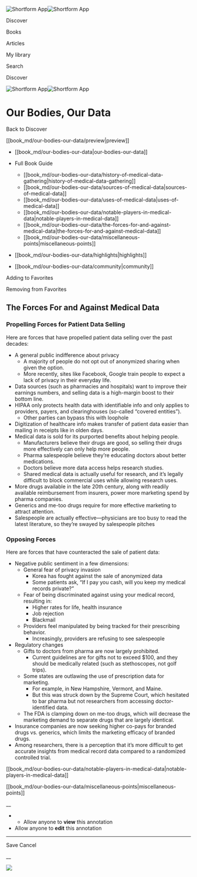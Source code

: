 ![Shortform App](/img/logo.36a2399e.svg)![Shortform App](/img/logo-dark.70c1b072.svg)

Discover

Books

Articles

My library

Search

Discover

![Shortform App](/img/logo.36a2399e.svg)![Shortform App](/img/logo-dark.70c1b072.svg)

# Our Bodies, Our Data

Back to Discover

[[book_md/our-bodies-our-data/preview|preview]]

  * [[book_md/our-bodies-our-data|our-bodies-our-data]]
  * Full Book Guide

    * [[book_md/our-bodies-our-data/history-of-medical-data-gathering|history-of-medical-data-gathering]]
    * [[book_md/our-bodies-our-data/sources-of-medical-data|sources-of-medical-data]]
    * [[book_md/our-bodies-our-data/uses-of-medical-data|uses-of-medical-data]]
    * [[book_md/our-bodies-our-data/notable-players-in-medical-data|notable-players-in-medical-data]]
    * [[book_md/our-bodies-our-data/the-forces-for-and-against-medical-data|the-forces-for-and-against-medical-data]]
    * [[book_md/our-bodies-our-data/miscellaneous-points|miscellaneous-points]]
  * [[book_md/our-bodies-our-data/highlights|highlights]]
  * [[book_md/our-bodies-our-data/community|community]]



Adding to Favorites 

Removing from Favorites 

## The Forces For and Against Medical Data

### Propelling Forces for Patient Data Selling

Here are forces that have propelled patient data selling over the past decades:

  * A general public indifference about privacy
    * A majority of people do not opt out of anonymized sharing when given the option.
    * More recently, sites like Facebook, Google train people to expect a lack of privacy in their everyday life.
  * Data sources (such as pharmacies and hospitals) want to improve their earnings numbers, and selling data is a high-margin boost to their bottom line.
  * HIPAA only protects health data with identifiable info and only applies to providers, payers, and clearinghouses (so-called “covered entities”).
    * Other parties can bypass this with loophole
  * Digitization of healthcare info makes transfer of patient data easier than mailing in receipts like in olden days.
  * Medical data is sold for its purported benefits about helping people.
    * Manufacturers believe their drugs are good, so selling their drugs more effectively can only help more people.
    * Pharma salespeople believe they’re educating doctors about better medications.
    * Doctors believe more data access helps research studies.
    * Shared medical data is actually useful for research, and it’s legally difficult to block commercial uses while allowing research uses.
  * More drugs available in the late 20th century, along with readily available reimbursement from insurers, power more marketing spend by pharma companies.
  * Generics and me-too drugs require for more effective marketing to attract attention.
  * Salespeople are actually effective—physicians are too busy to read the latest literature, so they’re swayed by salespeople pitches



### Opposing Forces

Here are forces that have counteracted the sale of patient data:

  * Negative public sentiment in a few dimensions:
    * General fear of privacy invasion
      * Korea has fought against the sale of anonymized data
      * Some patients ask, “If I pay you cash, will you keep my medical records private?”
    * Fear of being discriminated against using your medical record, resulting in:
      * Higher rates for life, health insurance
      * Job rejection
      * Blackmail
    * Providers feel manipulated by being tracked for their prescribing behavior.
      * Increasingly, providers are refusing to see salespeople
  * Regulatory changes
    * Gifts to doctors from pharma are now largely prohibited.
      * Current guidelines are for gifts not to exceed $100, and they should be medically related (such as stethoscopes, not golf trips).
    * Some states are outlawing the use of prescription data for marketing.
      * For example, in New Hampshire, Vermont, and Maine.
      * But this was struck down by the Supreme Court, which hesitated to bar pharma but not researchers from accessing doctor-identified data.
    * The FDA is clamping down on me-too drugs, which will decrease the marketing demand to separate drugs that are largely identical.
  * Insurance companies are now seeking higher co-pays for branded drugs vs. generics, which limits the marketing efficacy of branded drugs.
  * Among researchers, there is a perception that it’s more difficult to get accurate insights from medical record data compared to a randomized controlled trial.



[[book_md/our-bodies-our-data/notable-players-in-medical-data|notable-players-in-medical-data]]

[[book_md/our-bodies-our-data/miscellaneous-points|miscellaneous-points]]

__

  *   * Allow anyone to **view** this annotation
  * Allow anyone to **edit** this annotation



* * *

Save Cancel

__




![](https://bat.bing.com/action/0?ti=56018282&Ver=2&mid=f11aaf46-3309-4120-85b7-00818821ac54&sid=f30c5e70639211ee87d33f0876d93783&vid=f30c9700639211eeb3a75d830392c94f&vids=0&msclkid=N&pi=0&lg=en-US&sw=800&sh=600&sc=24&nwd=1&tl=Shortform%20%7C%20Our%20Bodies,%20Our%20Data&p=https%3A%2F%2Fwww.shortform.com%2Fapp%2Fbook%2Four-bodies-our-data%2Fthe-forces-for-and-against-medical-data&r=&lt=419&evt=pageLoad&sv=1&rn=483405)
